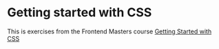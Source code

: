 # Getting started with CSS

This is exercises from the Frontend Masters course 
[Getting Started with CSS](https://frontendmasters.com/courses/getting-started-css/)
